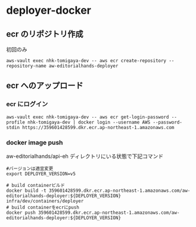 # deployer-docker

## ecr のリポジトリ作成

初回のみ

```
aws-vault exec nhk-tomigaya-dev -- aws ecr create-repository --repository-name aw-editorialhands-deployer
```

## ecr へのアップロード

### ecr にログイン

```
aws-vault exec nhk-tomigaya-dev -- aws ecr get-login-password --profile nhk-tomigaya-dev | docker login --username AWS --password-stdin https://359601428599.dkr.ecr.ap-northeast-1.amazonaws.com
```

### docker image push

aw-editorialhands/api-eh ディレクトリにいる状態で下記コマンド

```
#バージョンは適宜変更
export DEPLOYER_VERSION=v5

# build containerビルド
docker build -t 359601428599.dkr.ecr.ap-northeast-1.amazonaws.com/aw-editorialhands-deployer:${DEPLOYER_VERSION} infra/dev/containers/deployer
# build containerをecrにpush
docker push 359601428599.dkr.ecr.ap-northeast-1.amazonaws.com/aw-editorialhands-deployer:${DEPLOYER_VERSION}
```
